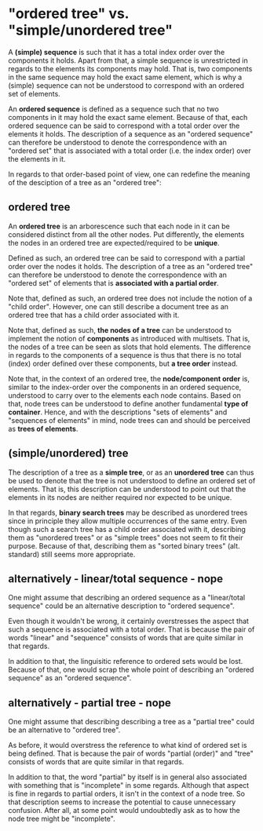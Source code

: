 
<!-- ======================================================================= -->
# "ordered tree" vs. "simple/unordered tree"

A **(simple) sequence** is such that it has a total index order over the
components it holds. Apart from that, a simple sequence is unrestricted
in regards to the elements its components may hold. That is, two components
in the same sequence may hold the exact same element, which is why a (simple)
sequence can not be understood to correspond with an ordered set of elements.

An **ordered sequence** is defined as a sequence such that no two components
in it may hold the exact same element. Because of that, each ordered sequence
can be said to correspond with a total order over the elements it holds. The
description of a sequence as an "ordered sequence" can therefore be understood
to denote the correspondence with an "ordered set" that is associated with a
total order (i.e. the index order) over the elements in it.

In regards to that order-based point of view, one can redefine the meaning of
the desciption of a tree as an "ordered tree":

<!-- ======================================================================= -->
## ordered tree

An **ordered tree** is an arborescence such that each node in it can be
considered distinct from all the other nodes. Put differently, the elements
the nodes in an ordered tree are expected/required to be **unique**.

Defined as such, an ordered tree can be said to correspond with a partial
order over the nodes it holds. The description of a tree as an "ordered tree"
can therefore be understood to denote the correspondence with an "ordered set"
of elements that is **associated with a partial order**.

Note that, defined as such, an ordered tree does not include the notion of a
"child order". However, one can still describe a document tree as an ordered
tree that has a child order associated with it.

Note that, defined as such, **the nodes of a tree** can be understood to
implement the notion of **components** as introduced with multisets. That is,
the nodes of a tree can be seen as slots that hold elements. The difference
in regards to the components of a sequence is thus that there is no total
(index) order defined over these components, but **a tree order** instead.

Note that, in the context of an ordered tree, the **node/component order**
is, similar to the index-order over the components in an ordered sequence,
understood to carry over to the elements each node contains. Based on that,
node trees can be understood to define another fundamental **type of container**.
Hence, and with the descriptions "sets of elements" and "sequences of elements"
in mind, node trees can and should be perceived as **trees of elements**.

<!-- ======================================================================= -->
## (simple/unordered) tree

The description of a tree as a **simple tree**, or as an **unordered tree**
can thus be used to denote that the tree is not understood to define an ordered
set of elements. That is, this description can be understood to point out that
the elements in its nodes are neither required nor expected to be unique.

In that regards, **binary search trees** may be described as unordered trees
since in principle they allow multiple occurrences of the same entry. Even
though such a search tree has a child order associated with it, describing
them as "unordered trees" or as "simple trees" does not seem to fit their
purpose. Because of that, describing them as "sorted binary trees" (alt.
standard) still seems more appropriate.

<!-- ======================================================================= -->
## alternatively - linear/total sequence - nope

One might assume that describing an ordered sequence as a "linear/total
sequence" could be an alternative description to "ordered sequence".

Even though it wouldn't be wrong, it certainly overstresses the aspect that
such a sequence is associated with a total order. That is because the pair of
words "linear" and "sequence" consists of words that are quite similar in that
regards.

In addition to that, the linguisitic reference to ordered sets would be lost.
Because of that, one would scrap the whole point of describing an "ordered
sequence" as an "ordered sequence".

<!-- ======================================================================= -->
## alternatively - partial tree - nope

One might assume that describing describing a tree as a "partial tree" could
be an alternative to "ordered tree".

As before, it would overstress the reference to what kind of ordered set is
being defined. That is because the pair of words "partial (order)" and "tree"
consists of words that are quite similar in that regards.

In addition to that, the word "partial" by itself is in general also associated
with something that is "incomplete" in some regards. Although that aspect is
fine in regards to partial orders, it isn't in the context of a node tree. So
that description seems to increase the potential to cause unnecessary confusion.
After all, at some point would undoubtedly ask as to how the node tree might be
"incomplete".
